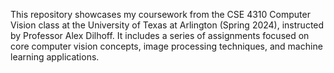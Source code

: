 This repository showcases my coursework from the CSE 4310 Computer Vision class at the University of Texas at Arlington (Spring 2024), instructed by Professor Alex Dilhoff. It includes a series of assignments focused on core computer vision concepts, image processing techniques, and machine learning applications.
